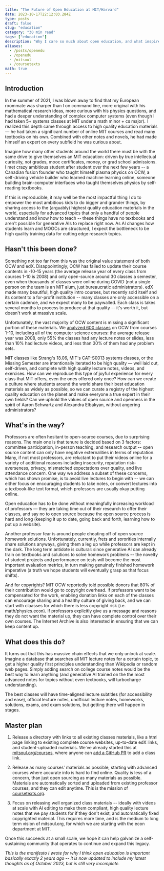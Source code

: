```yaml
---
title: "The Future of Open Education at MIT/Harvard"
date: 2023-10-17T22:12:03.284Z
type: posts
draft: false
slug: "education"
category: "30 min read"
tags: ["education"]
description: "Why I care so much about open education, and what inspired MIT SOUL and Course Texts."
aliases:
  - /posts/openedu
  - /openedu
  - /mitsoul
  - /coursetexts
math: true
---
```


## Introduction

In the summer of 2021, I was blown away to find that my European roommate was sharper than I on command line, more original with his mathematical research ideas, more curious with his physics questions, and had a deeper understanding of complex computer systems (even though I had taken 5+ systems classes at MIT under a math minor + cs major). I realized this depth came through access to high quality education materials — he had taken a significant number of online MIT courses and read many textbooks on his own. Combined with other notes and novels, he had made himself an expert on every subfield he was curious about.

Imagine how many other students around the world there must be with the same drive to give themselves an MIT education: driven by true intellectual curiosity, not grades, mooc certificates, money, or grad school admissions. I met crazy ambitious student after student over the next few years -- a Canadian fusion founder who taught himself plasma physics on OCW, a self-driving vehicle builder who learned machine learning online, someone building brain-computer interfaces who taught themselves physics by self-reading textbooks.

If this is reproducible, it may well be the most impactful thing I do to empower the most ambitious kids to do bigger and grander things, by sharing access to the (arguably) highest quality education materials in the world, especially for advanced topics that only a handful of people understand and know how to teach -- these things have no textbooks and aren't possible for generative AIs to replace right now. As AI changes how students learn and MOOCs are structured, I expect the bottleneck to be high quality training data for cutting edge research topics.

## Hasn't this been done?

Something not too far from this was the original value statement of both OCW and edX. Disappointingly, OCW has failed to update their course contents in -10-15 years (the average release year of every class from courses 1-10 is 2008) and only open-source around 30 classes a semester, even when thousands of classes were online during COVID (not a single person on the team is an MIT alum, just bureaucratic administrators). edX made many beautiful, high quality intro courses, but recently sold itself and its content to a for-profit institution -- many classes are only accessible on a certain cadence, and we expect many to be paywalled. Each class is takes several months to process to produce at that quality -- it's worth it, but doesn't work at massive scale.

Unfortunately, the vast majority of OCW content is missing a significant portion of these materials. We [analyzed 600 classes](https://docs.google.com/spreadsheets/d/1G641tRW8Xp_FVIzZLLVMAVidl_NK8-VsO2jkZbjT8HI/edit#gid=0) on OCW from courses 1-10, including all of the computer science courses: the average release year was 2008, only 55% the classes had any lecture notes or slides, less than 10% had lecture videos, and less than 30% of them had any problem sets.

MIT classes like Strang's 18.06, MIT's CAT-S0013 systems classes, or the Missing Semester are intentionally iterated to be high quality — well laid out, self-driven, and complete with high quality lecture notes, videos, and exercises. How can we reproduce this type of joyful experience for every class that MIT offers, even the ones offered only once? How can we create a culture where students around the world share their best education materials as widely as possible, so we can curate a registry of the highest quality education on the planet and make everyone a true expert in their own fields? Can we uphold the values of open source and openness in the spirit of Aaron Schwartz and Alexandra Elbakyan, without angering administrators?

## What's in the way?

Professors are often hesitant to open-source courses, due to surprising reasons. The main one is that tenure is decided based on 3 factors: committee participation, in-person teaching, and research output -- open source content can only have negative externalities in terms of reputation. Many, if not most professors, are reluctant to put their videos online for a variety of additional reasons including insecurity, reputation risk-averseness, privacy, mismatched expectations over quality, and live attendance concern. One way we address a subset of these concerns, which has shown promise, is to avoid live lectures to begin with -- we can either focus on encouraging students to take notes, or convert lectures into a textbook-like text format, which professors are usually okay putting online.

Open education has to be done without meaningfully increasing workload of professors — they are taking time out of their research to offer their classes, and say no to open source because the open source process is hard and long (keeping it up to date, going back and forth, learning how to put up a website).

Another professor fear is around people cheating off of open source homework solutions. Unfortunately, currently, frets and sororities internally share solutions anyways, giving them a leg up while professors are kept in the dark. The long term antidote is cultural: since generative AI can already train on textbooks and solutions to solve homework problems -- the novelty of student projects and performance on tests will become the most important evaluation metrics, in turn making genuinely finished homework imperative (a truth we hope students will eventually grasp as that focus shifts).

And for copyrights? MIT OCW reportedly told possible donors that 80\% of their contribution would go to copyright overhead. If professors want to be compensated for the work, enabling donation links on each of the classes can encourage sharing and a healthy culture of giving back, and we can start with claasses for which there is less copyright risk (i.e. math/physics.econ). If professors explicitly give us a message and reasons they do not want the material up, they can have complete control over their own courses. The Internet Archive is also interested in ensuring that we can keep content up.

## What does this do?

It turns out that this has massive chain effects that we only unlock at scale. Imagine a database that searches all MIT lecture notes for a certain topic, to get a higher quality first principles understanding than Wikipedia or random web pages. Simply adding search on college course notes would be the best way to learn anything (and generative AI trained on the the most advanced notes for topics without even textbooks, will turbocharge understanding).

The best classes will have time-aligned lecture subtitles (for accessibility and ease), official lecture notes, unofficial lecture notes, homeworks, solutions, exams, and exam solutions, but getting there will happen in stages.

## Master plan

1. Release a directory with links to all existing classes materials, like a html page linking to existing complete course websites, up-to-date edX links, and student-uploaded materials. We've already started this at [mitsoul.org/courses](https://mitsoul.org/courses/), where anyone can [add a GitHub PR](https://github.com/Divide-By-0/mitsoul.github.io/tree/main/docs/courses/mit) to add a class link.

2. Release as many courses' materials as possible, starting with advanced courses where accurate info is hard to find online. Quality is less of a concern, than just open sourcing as many materials as possible. Materials are automatically sorted and uploaded from existing professor courses, and they can edit anytime. This is the mission of [coursetexts.org](coursetexts.org).

3. Focus on releasing well organized class materials -- ideally with videos at scale with AI editing to make them compliant, high quality lecture notes that we pay students for if they don't exist, and automatically fixed copyrighted material. This requires more time, and is the medium to long term vision of mitsoul.org, for which we are starting with the econ department at MIT.

Once this succeeds at a small scale, we hope it can help galvanize a self-sustaining community that operates to continue and expand this legacy.

*This is the manifesto I wrote for why I think open education is important basically exactly 2 years ago -- it is now updated to include my latest thoughts as of October 2023, but is still very incomplete.*

